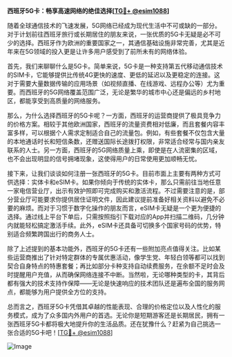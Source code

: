 **西班牙5G卡：畅享高速网络的绝佳选择[[TG💪+ @esim1088](https://t.me/s/esim1088)]**

随着全球通信技术的飞速发展，5G网络已经成为现代生活中不可或缺的一部分。对于计划前往西班牙旅行或长期居住的朋友来说，一张优质的5G卡无疑是必不可少的选择。西班牙作为欧洲的重要国家之一，其通信基础设施非常完善，尤其是近年来在5G领域的投入更是让许多用户感受到了前所未有的网络体验。

首先，我们来聊聊什么是5G卡。简单来说，5G卡是一种支持第五代移动通信技术的SIM卡，它能够提供比传统4G更快的速度、更低的延迟以及更稳定的连接。这对于需要大量数据传输的应用场景（如视频直播、在线游戏、远程办公等）尤为重要。而西班牙的5G网络覆盖范围广泛，无论是繁华的城市中心还是偏远的乡村地区，都能享受到高质量的网络服务。

那么，为什么选择西班牙的5G卡呢？一方面，西班牙的运营商提供了极具竞争力的价格方案。相较于其他欧洲国家，西班牙的流量资费相对低廉，而且套餐内容丰富多样，可以根据个人需求定制适合自己的流量包。例如，有些套餐不仅包含大量的本地通话时长和短信条数，还赠送国际长途拨打权限，非常适合经常与国内亲友联系的人士。另一方面，西班牙的5G网络质量上乘，即使是在人流密集的区域，也不会出现明显的信号拥堵现象，这使得用户的日常使用更加顺畅无忧。

接下来，让我们谈谈如何注册一张西班牙的5G卡。目前市面上主要有两种方式可供选择：实体卡和eSIM卡。如果你倾向于传统的实体卡，那么只需前往当地任意一家电信营业厅，出示有效护照即可完成购买和激活流程。不过需要注意的是，部分营业厅可能要求你提供居住证明文件，因此建议提前准备好相关资料以避免不必要的麻烦。而对于习惯于数字化操作的朋友而言，eSIM卡无疑是一个更为便捷的选择。通过线上平台下单后，只需按照指引下载对应的App并扫描二维码，几分钟内就能轻松搞定激活手续。此外，eSIM卡还具备可切换多个国家号码的优势，特别适合频繁跨国出行的商务人士。

除了上述提到的基本功能外，西班牙的5G卡还有一些附加亮点值得关注。比如某些运营商推出了针对特定群体的专属优惠活动，像学生党、年轻白领等都可以找到契合自身特点的特惠套餐；再比如部分卡种支持自动续费服务，在余额不足时会及时提醒用户充值，从而确保网络连接不中断。当然啦，无论哪种类型的卡，其背后都有强大的技术支持作保障——无论是快速响应的技术团队还是遍布全国的服务网点，都能够为用户提供全方位的支持。

总而言之，西班牙5G卡凭借其卓越的性能表现、合理的价格定位以及人性化的服务模式，成为了众多国内外用户的首选。无论你是短期游客还是长期居民，拥有一张西班牙5G卡都将极大地提升你的生活品质。还在犹豫什么？赶紧为自己挑选一张合适的5G卡吧！[[TG💪+ @esim1088](https://t.me/s/esim1088)] 

![Image](https://i.postimg.cc/4NQfJmqS/Snipaste-2025-05-13-00-14-12.png)